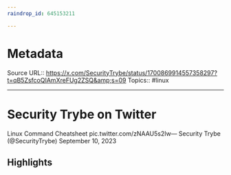 ```yaml
---
raindrop_id: 645153211

---
```


# Metadata
Source URL:: https://x.com/SecurityTrybe/status/1700869914557358297?t=qB5ZsfcoQIAmXreFUg2ZSQ&amp;s=09
Topics:: #linux

---
# Security Trybe on Twitter

Linux Command Cheatsheet pic.twitter.com/zNAAU5s2Iw— Security Trybe (@SecurityTrybe) September 10, 2023

## Highlights
